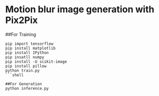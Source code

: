 # Motion blur image generation with Pix2Pix

 
##For Training

```shell
pip import tensorflow
pip install matplotlib
pip install IPython
pip insatll numpy
pip install -U scikit-image
pip install pillow
python train.py
```shell

##For Generation
python inference.py
